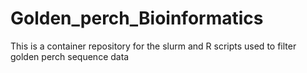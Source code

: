 # Golden_perch_Bioinformatics
This is a container repository for the slurm and R scripts used to filter golden perch sequence data
